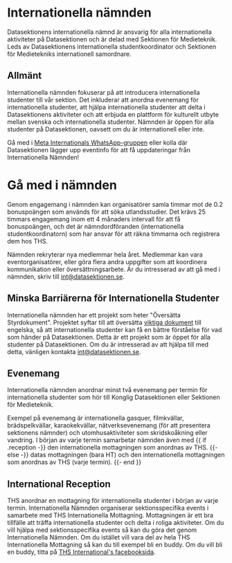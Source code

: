 # Internationella nämnden

Datasektionens internationella nämnd är ansvarig för alla internationella aktiviteter på Datasektionen och är delad med Sektionen för Medieteknik. Leds av Datasektionens internationella studentkoordinator och Sektionen för Medietekniks internationell samordnare.

## Allmänt

Internationella nämnden fokuserar på att introducera internationella studenter till vår sektion. Det inkluderar att anordna evenemang för internationella studenter, att hjälpa internationella studenter att delta i Datasektionens aktiviteter och att erbjuda en plattform för kulturellt utbyte mellan svenska och internationella studenter. Nämnden är öppen för alla studenter på Datasektionen, oavsett om du är internationell eller inte.

Gå med i [Meta Internationals WhatsApp-gruppen](https://dsekt.se/whatsapp) eller kolla där Datasektionen lägger upp eventinfo för att få uppdateringar från Internationella Nämnden!

# Gå med i nämnden

Genom engagemang i nämnden kan organisatörer samla timmar mot de 0.2 bonuspoängen som används för att söka utlandsstudier. Det krävs 25 timmars engagemang inom ett 4 månaders intervall för att få bonuspoängen, och det är nämndordföranden (internationella studentkoordinatorn) som har ansvar för att räkna timmarna och registrera dem hos THS.

Nämnden rekryterar nya medlemmar hela året. Medlemmar kan vara eventorganisatörer, eller göra flera andra uppgifter som att koordinera kommunikation eller översättningsarbete. Är du intresserad av att gå med i nämnden, skriv till [int@datasektionen.se](mailto:int@datasektionen.se).

## Minska Barriärerna för Internationella Studenter

Internationella nämnden har ett projekt som heter "Översätta Styrdokument". Projektet syftar till att översätta [viktiga dokument](https://styrdokument.datasektionen.se/) till engelska, så att internationella studenter kan få en bättre förståelse för vad som händer på Datasektionen. Detta är ett projekt som är öppet för alla studenter på Datasektionen. Om du är intresserad av att hjälpa till med detta, vänligen kontakta [int@datasektionen.se](mailto:int@datasektionen.se).

## Evenemang

Internationella nämnden anordnar minst två evenemang per termin för internationella studenter som hör till Konglig Datasektionen eller Sektionen för Medieteknik.

Exempel på evenemang är internationella gasquer, filmkvällar, brädspelkvällar, karaokekvällar, nätverksevenemang (för att presentera sektionens nämnder) och utomhusaktiviteter som skridskoåkning eller vandring. I början av varje termin samarbetar nämnden även med {{ if .reception -}} den internationella mottagningen som anordnas av THS. {{- else -}} datas mottagningen (bara HT) och den internationella mottagningen som anordnas av THS (varje termin). {{- end }}

## International Reception

THS anordnar en mottagning för internationella studenter i början av varje termin. Internationella Nämnden organiserar sektionsspecifika events i samarbete med THS Internationella Mottagning. Mottagningen är ett bra tillfälle att träffa internationella studenter och delta i roliga aktiviteter. Om du vill hjälpa med sektionsspecifika events så kan du göra det genom Internationella Nämnden. Om du istället vill vara del av hela THS Internationella Mottagning så kan du till exempel bli en buddy. Om du vill bli en buddy, titta på [THS International's facebooksida](https://www.facebook.com/thsint).
